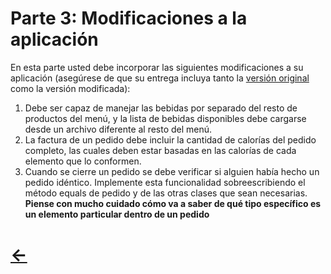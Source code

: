 # Parte 3: Modificaciones a la aplicación

En esta parte usted debe incorporar las siguientes modificaciones a su aplicación (asegúrese de que su entrega 
incluya tanto la [versión original](https://github.com/DPOO202202-AM/taller-2/releases/tag/v2.4) como la versión modificada):
1. Debe ser capaz de manejar las bebidas por separado del resto de productos del menú, y la lista de bebidas 
disponibles debe cargarse desde un archivo diferente al resto del menú.
2. La factura de un pedido debe incluir la cantidad de calorías del pedido completo, las cuales deben estar 
basadas en las calorías de cada elemento que lo conformen.
3. Cuando se cierre un pedido se debe verificar si alguien había hecho un pedido idéntico. Implemente esta 
funcionalidad sobreescribiendo el método equals de pedido y de las otras clases que sean necesarias.
**Piense con mucho cuidado cómo va a saber de qué tipo específico es un elemento particular dentro de 
un pedido**

# [&#8592;](../README.md)
